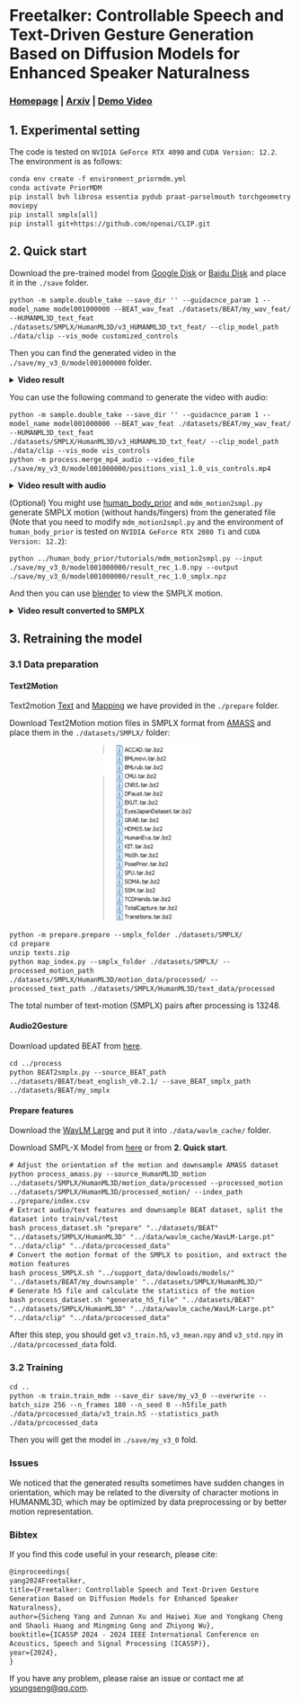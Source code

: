 # Freetalker: Controllable Speech and Text-Driven Gesture Generation Based on Diffusion Models for Enhanced Speaker Naturalness

### [Homepage](https://youngseng.github.io/FreeTalker/) | [Arxiv](https://arxiv.org/abs/2401.03476) | [Demo Video](https://www.youtube.com/watch?v=jFovElT8VOk)


## 1. Experimental setting

The code is tested on `NVIDIA GeForce RTX 4090` and `CUDA Version: 12.2`. The environment is as follows:

```gitignore
conda env create -f environment_priormdm.yml
conda activate PriorMDM
pip install bvh librosa essentia pydub praat-parselmouth torchgeometry moviepy
pip install smplx[all]
pip install git+https://github.com/openai/CLIP.git
```

## 2. Quick start

Download the pre-trained model from [Google Disk](https://drive.google.com/drive/folders/1M2m_3S5I5SgnPU1bWNeX0r2wKWDV9maW?usp=sharing) or [Baidu Disk](https://pan.baidu.com/s/1Daid71D5-7RiSQ_9VqSzwA?pwd=bdzb) and place it in the `./save` folder.

```gitignore
python -m sample.double_take --save_dir '' --guidacnce_param 1 --model_name model001000000 --BEAT_wav_feat ./datasets/BEAT/my_wav_feat/ --HUMANML3D_text_feat ./datasets/SMPLX/HumanML3D/v3_HUMANML3D_txt_feat/ --clip_model_path ./data/clip --vis_mode customized_controls
```

Then you can find the generated video in the `./save/my_v3_0/model001000000` folder.

<details>
  <summary><b>Video result</b></summary>
  
https://github.com/YoungSeng/FreeTalker/assets/37477030/a29d261c-d62c-457b-8a94-fb73e263ae73

</details>

You can use the following command to generate the video with audio:

```gitignore
python -m sample.double_take --save_dir '' --guidacnce_param 1 --model_name model001000000 --BEAT_wav_feat ./datasets/BEAT/my_wav_feat/ --HUMANML3D_text_feat ./datasets/SMPLX/HumanML3D/v3_HUMANML3D_txt_feat/ --clip_model_path ./data/clip --vis_mode vis_controls
python -m process.merge_mp4_audio --video_file ./save/my_v3_0/model001000000/positions_vis1_1.0_vis_controls.mp4 
```

<details>
  <summary><b>Video result with audio</b></summary>
  
https://github.com/YoungSeng/FreeTalker/assets/37477030/718c98ff-9b47-44e9-a0e0-467d8c5b6d67

</details>

(Optional) You might use [human_body_prior](https://github.com/nghorbani/human_body_prior) and `mdm_motion2smpl.py` generate SMPLX motion (without hands/fingers) from the generated file (Note that you need to modify `mdm_motion2smpl.py` and the environment of `human_body_prior` is tested on `NVIDIA GeForce RTX 2080 Ti` and `CUDA Version: 12.2`):

```gitignore
python ../human_body_prior/tutorials/mdm_motion2smpl.py --input ./save/my_v3_0/model001000000/result_rec_1.0.npy --output ./save/my_v3_0/model001000000/result_rec_1.0_smplx.npz
```

And then you can use [blender](https://www.blender.org/) to view the SMPLX motion.

<details>
  <summary><b>Video result converted to SMPLX</b></summary>

https://github.com/YoungSeng/FreeTalker/assets/37477030/2453db32-669d-41a3-a5e0-7bfbddc5ce68

</details>

## 3. Retraining the model

### 3.1 Data preparation

#### Text2Motion

Text2motion [Text](https://github.com/EricGuo5513/HumanML3D/blob/main/HumanML3D/texts.zip) and [Mapping](https://github.com/EricGuo5513/HumanML3D/blob/99b33e1cc7826ae96b0ee11a734453e250e5e75f/index.csv) we have provided in the `./prepare` folder.

Download Text2Motion motion files in SMPLX format from [AMASS](https://amass.is.tue.mpg.de/) and place them in the `./datasets/SMPLX/` folder:

<div align=center>
<img src="img.png" width="170px">
</div>

```gitignore
python -m prepare.prepare --smplx_folder ./datasets/SMPLX/
cd prepare
unzip texts.zip
python map_index.py --smplx_folder ./datasets/SMPLX/ --processed_motion_path ./datasets/SMPLX/HumanML3D/motion_data/processed/ --processed_text_path ./datasets/SMPLX/HumanML3D/text_data/processed
```

The total number of text-motion (SMPLX) pairs after processing is 13248.

#### Audio2Gesture

Download updated BEAT from [here](https://drive.google.com/file/d/1Akf0WgAwuH2fvlWbvNpif4XRqXlpznh9/view?pli=1).

```gitignore
cd ../process
python BEAT2smplx.py --source_BEAT_path ../datasets/BEAT/beat_english_v0.2.1/ --save_BEAT_smplx_path ../datasets/BEAT/my_smplx
```

#### Prepare features

Download the [WavLM Large](https://github.com/microsoft/unilm/tree/master/wavlm) and put it into `./data/wavlm_cache/` folder.

Download SMPL-X Model from [here](https://smpl-x.is.tue.mpg.de/) or from **2. Quick start**.

```gitignore
# Adjust the orientation of the motion and downsample AMASS dataset
python process_amass.py --source_HumanML3D_motion ../datasets/SMPLX/HumanML3D/motion_data/processed --processed_motion ../datasets/SMPLX/HumanML3D/processed_motion/ --index_path ../prepare/index.csv
# Extract audio/text features and downsample BEAT dataset, split the dataset into train/val/test
bash process_dataset.sh "prepare" "../datasets/BEAT" "../datasets/SMPLX/HumanML3D" "../data/wavlm_cache/WavLM-Large.pt" "../data/clip" "../data/prcocessed_data"
# Convert the motion format of the SMPLX to position, and extract the motion features
bash process_SMPLX.sh "../support_data/dowloads/models/" '../datasets/BEAT/my_downsample' "../datasets/SMPLX/HumanML3D/"
# Generate h5 file and calculate the statistics of the motion
bash process_dataset.sh "generate_h5_file" "../datasets/BEAT" "../datasets/SMPLX/HumanML3D" "../data/wavlm_cache/WavLM-Large.pt" "../data/clip" "../data/prcocessed_data"
```

After this step, you should get `v3_train.h5`, `v3_mean.npy` and `v3_std.npy` in `./data/prcocessed_data` fold.

### 3.2 Training

```gitignore
cd ..
python -m train.train_mdm --save_dir save/my_v3_0 --overwrite --batch_size 256 --n_frames 180 --n_seed 0 --h5file_path ./data/prcocessed_data/v3_train.h5 --statistics_path ./data/prcocessed_data
```

Then you will get the model in `./save/my_v3_0` fold.


### Issues

We noticed that the generated results sometimes have sudden changes in orientation, which may be related to the diversity of character motions in HUMANML3D, which may be optimized by data preprocessing or by better motion representation.


### Bibtex
If you find this code useful in your research, please cite:

```
@inproceedings{
yang2024Freetalker,
title={Freetalker: Controllable Speech and Text-Driven Gesture Generation Based on Diffusion Models for Enhanced Speaker Naturalness},
author={Sicheng Yang and Zunnan Xu and Haiwei Xue and Yongkang Cheng and Shaoli Huang and Mingming Gong and Zhiyong Wu},
booktitle={ICASSP 2024 - 2024 IEEE International Conference on Acoustics, Speech and Signal Processing (ICASSP)}, 
year={2024},
}
```

If you have any problem, please raise an issue or contact me at [youngseng@qq.com](youngseng@qq.com).

